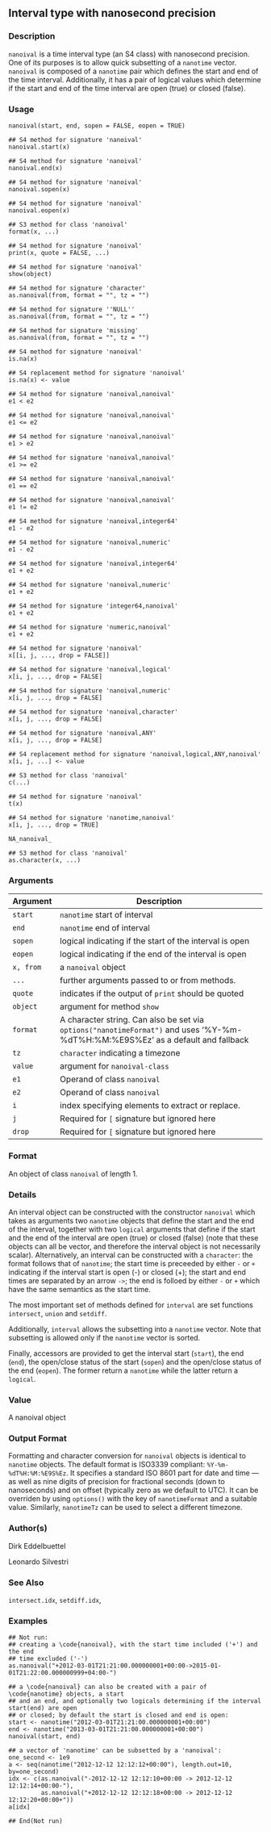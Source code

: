 
## Interval type with nanosecond precision

### Description

`nanoival` is a time interval type (an S4 class) with nanosecond
precision. One of its purposes is to allow quick subsetting of a
`nanotime` vector. `nanoival` is composed of a `nanotime` pair which
defines the start and end of the time interval. Additionally, it has a
pair of logical values which determine if the start and end of the time
interval are open (true) or closed (false).

### Usage

    nanoival(start, end, sopen = FALSE, eopen = TRUE)

    ## S4 method for signature 'nanoival'
    nanoival.start(x)

    ## S4 method for signature 'nanoival'
    nanoival.end(x)

    ## S4 method for signature 'nanoival'
    nanoival.sopen(x)

    ## S4 method for signature 'nanoival'
    nanoival.eopen(x)

    ## S3 method for class 'nanoival'
    format(x, ...)

    ## S4 method for signature 'nanoival'
    print(x, quote = FALSE, ...)

    ## S4 method for signature 'nanoival'
    show(object)

    ## S4 method for signature 'character'
    as.nanoival(from, format = "", tz = "")

    ## S4 method for signature ''NULL''
    as.nanoival(from, format = "", tz = "")

    ## S4 method for signature 'missing'
    as.nanoival(from, format = "", tz = "")

    ## S4 method for signature 'nanoival'
    is.na(x)

    ## S4 replacement method for signature 'nanoival'
    is.na(x) <- value

    ## S4 method for signature 'nanoival,nanoival'
    e1 < e2

    ## S4 method for signature 'nanoival,nanoival'
    e1 <= e2

    ## S4 method for signature 'nanoival,nanoival'
    e1 > e2

    ## S4 method for signature 'nanoival,nanoival'
    e1 >= e2

    ## S4 method for signature 'nanoival,nanoival'
    e1 == e2

    ## S4 method for signature 'nanoival,nanoival'
    e1 != e2

    ## S4 method for signature 'nanoival,integer64'
    e1 - e2

    ## S4 method for signature 'nanoival,numeric'
    e1 - e2

    ## S4 method for signature 'nanoival,integer64'
    e1 + e2

    ## S4 method for signature 'nanoival,numeric'
    e1 + e2

    ## S4 method for signature 'integer64,nanoival'
    e1 + e2

    ## S4 method for signature 'numeric,nanoival'
    e1 + e2

    ## S4 method for signature 'nanoival'
    x[[i, j, ..., drop = FALSE]]

    ## S4 method for signature 'nanoival,logical'
    x[i, j, ..., drop = FALSE]

    ## S4 method for signature 'nanoival,numeric'
    x[i, j, ..., drop = FALSE]

    ## S4 method for signature 'nanoival,character'
    x[i, j, ..., drop = FALSE]

    ## S4 method for signature 'nanoival,ANY'
    x[i, j, ..., drop = FALSE]

    ## S4 replacement method for signature 'nanoival,logical,ANY,nanoival'
    x[i, j, ...] <- value

    ## S3 method for class 'nanoival'
    c(...)

    ## S4 method for signature 'nanoival'
    t(x)

    ## S4 method for signature 'nanotime,nanoival'
    x[i, j, ..., drop = TRUE]

    NA_nanoival_

    ## S3 method for class 'nanoival'
    as.character(x, ...)

### Arguments

| Argument  | Description                                                                                                                     |
|-----------|---------------------------------------------------------------------------------------------------------------------------------|
| `start`   | `nanotime` start of interval                                                                                                    |
| `end`     | `nanotime` end of interval                                                                                                      |
| `sopen`   | logical indicating if the start of the interval is open                                                                         |
| `eopen`   | logical indicating if the end of the interval is open                                                                           |
| `x, from` | a `nanoival` object                                                                                                             |
| `...`     | further arguments passed to or from methods.                                                                                    |
| `quote`   | indicates if the output of `print` should be quoted                                                                             |
| `object`  | argument for method `show`                                                                                                      |
| `format`  | A character string. Can also be set via `options("nanotimeFormat")` and uses ‘%Y-%m-%dT%H:%M:%E9S%Ez’ as a default and fallback |
| `tz`      | `character` indicating a timezone                                                                                               |
| `value`   | argument for `nanoival-class`                                                                                                   |
| `e1`      | Operand of class `nanoival`                                                                                                     |
| `e2`      | Operand of class `nanoival`                                                                                                     |
| `i`       | index specifying elements to extract or replace.                                                                                |
| `j`       | Required for `[` signature but ignored here                                                                                     |
| `drop`    | Required for `[` signature but ignored here                                                                                     |

### Format

An object of class `nanoival` of length 1.

### Details

An interval object can be constructed with the constructor `nanoival`
which takes as arguments two `nanotime` objects that define the start
and the end of the interval, together with two `logical` arguments that
define if the start and the end of the interval are open (true) or
closed (false) (note that these objects can all be vector, and therefore
the interval object is not necessarily scalar). Alternatively, an
interval can be constructed with a `character`: the format follows that
of `nanotime`; the start time is preceeded by either `-` or `+`
indicating if the interval start is open (-) or closed (+); the start
and end times are separated by an arrow `->`; the end is folloed by
either `-` or `+` which have the same semantics as the start time.

The most important set of methods defined for `interval` are set
functions `intersect`, `union` and `setdiff`.

Additionally, `interval` allows the subsetting into a `nanotime` vector.
Note that subsetting is allowed only if the `nanotime` vector is sorted.

Finally, accessors are provided to get the interval start (`start`), the
end (`end`), the open/close status of the start (`sopen`) and the
open/close status of the end (`eopen`). The former return a `nanotime`
while the latter return a `logical`.

### Value

A nanoival object

### Output Format

Formatting and character conversion for `nanoival` objects is identical
to `nanotime` objects. The default format is ISO3339 compliant:
`%Y-%m-%dT%H:%M:%E9S%Ez`. It specifies a standard ISO 8601 part for date
and time — as well as nine digits of precision for fractional seconds
(down to nanoseconds) and on offset (typically zero as we default to
UTC). It can be overriden by using `options()` with the key of
`nanotimeFormat` and a suitable value. Similarly, `nanotimeTz` can be
used to select a different timezone.

### Author(s)

Dirk Eddelbuettel

Leonardo Silvestri

### See Also

`intersect.idx`, `setdiff.idx`,

### Examples

    ## Not run: 
    ## creating a \code{nanoival}, with the start time included ('+') and the end
    ## time excluded ('-')
    as.nanoival("+2012-03-01T21:21:00.000000001+00:00->2015-01-01T21:22:00.000000999+04:00-")

    ## a \code{nanoival} can also be created with a pair of \code{nanotime} objects, a start
    ## and an end, and optionally two logicals determining if the interval start(end) are open
    ## or closed; by default the start is closed and end is open:
    start <- nanotime("2012-03-01T21:21:00.000000001+00:00")
    end <- nanotime("2013-03-01T21:21:00.000000001+00:00")
    nanoival(start, end)

    ## a vector of 'nanotime' can be subsetted by a 'nanoival':
    one_second <- 1e9
    a <- seq(nanotime("2012-12-12 12:12:12+00:00"), length.out=10, by=one_second)
    idx <- c(as.nanoival("-2012-12-12 12:12:10+00:00 -> 2012-12-12 12:12:14+00:00-"),
             as.nanoival("+2012-12-12 12:12:18+00:00 -> 2012-12-12 12:12:20+00:00+"))
    a[idx]

    ## End(Not run)


